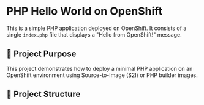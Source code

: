 # PHP Hello World on OpenShift

This is a simple PHP application deployed on OpenShift. It consists of a single `index.php` file that displays a "Hello from OpenShift!" message.

## 🧠 Project Purpose

This project demonstrates how to deploy a minimal PHP application on an OpenShift environment using Source-to-Image (S2I) or PHP builder images.

## 📂 Project Structure

